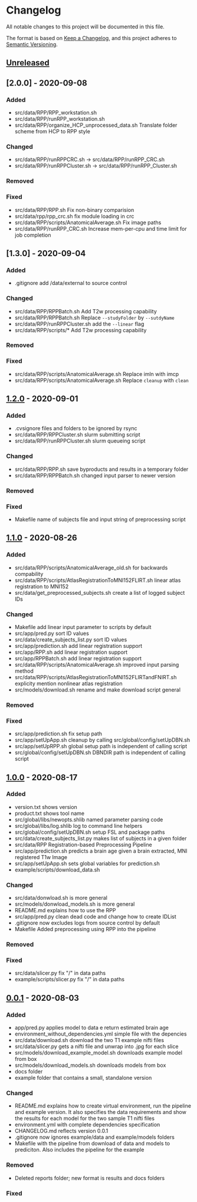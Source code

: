 # Changelog
All notable changes to this project will be documented in this file.

The format is based on [Keep a Changelog](https://keepachangelog.com/en/1.0.0/),
and this project adheres to [Semantic Versioning](https://semver.org/spec/v2.0.0.html).

## [Unreleased]

## [2.0.0] - 2020-09-08
### Added
- src/data/RPP/RPP_workstation.sh
- src/data/RPP/runRPP_workstation.sh
- src/data/RPP/organize_HCP_unprocessed_data.sh Translate folder scheme from HCP to RPP style

### Changed
- src/data/RPP/runRPPCRC.sh -> src/data/RPP/runRPP_CRC.sh
- src/data/RPP/runRPPCluster.sh -> src/data/RPP/runRPP_Cluster.sh

### Removed

### Fixed
- src/data/RPP/RPP.sh Fix non-binary comparision
- src/data/rpp/rpp_crc.sh fix module loading in crc
- src/data/RPP/scripts/AnatomicalAverage.sh Fix image paths
- src/data/RPP/runRPP_CRC.sh Increase mem-per-cpu and time limit for job completion

## [1.3.0] - 2020-09-04
### Added
- .gitignore add /data/external to source control

### Changed
- src/data/RPP/RPPBatch.sh Add T2w processing capability
- src/data/RPP/RPPBatch.sh Replace `--studyFolder` by `--sutdyName`
- src/data/RPP/runRPPCluster.sh add the `--linear` flag
- src/data/RPP/scripts/* Add T2w processing capability

### Removed

### Fixed
- src/data/RPP/scripts/AnatomicalAverage.sh Replace imln with imcp
- src/data/RPP/scripts/AnatomicalAverage.sh Replace `cleanup` with `clean`

## [1.2.0] - 2020-09-01
### Added
- .cvsignore files and folders to be ignored by rsync
- src/data/RPP/RPPCluster.sh slurm submitting script
- src/data/RPP/runRPPCluster.sh slurm queueing script

### Changed
- src/data/RPP/RPP.sh save byproducts and results in a temporary folder
- src/data/RPP/RPPBatch.sh changed input parser to newer version

### Removed

### Fixed
- Makefile name of subjects file and input string of preprocessing script

## [1.1.0] - 2020-08-26
### Added
- src/data/RPP/scripts/AnatomicalAverage_old.sh for backwards compability
- src/data/RPP/scripts/AtlasRegistrationToMNI152FLIRT.sh linear atlas registration to MNI152
- src/data/get_preprocessed_subjects.sh create a list of logged subject IDs

### Changed
- Makefile add linear input parameter to scripts by default
- src/app/pred.py sort ID values
- src/data/create_subjects_list.py sort ID values
- src/app/prediction.sh add linear registration support
- src/app/RPP.sh add linear registration support
- src/app/RPPBatch.sh add linear registration support
- src/data/RPP/scripts/AnatomicalAverage.sh improved input parsing method
- src/data/RPP/scripts/AtlasRegistrationToMNI152FLIRTandFNIRT.sh explicity mention  nonlinear atlas registration
- src/models/download.sh rename and make download script general

### Removed

### Fixed
- src/app/prediction.sh fix setup path
- src/app/setUpApp.sh cleanup by calling src/global/config/setUpDBN.sh
- src/app/setUpRPP.sh global setup path is independent of calling script
- src/global/config/setUpDBN.sh DBNDIR path is independent of calling script

## [1.0.0] - 2020-08-17
### Added
- version.txt shows version
- product.txt shows tool name
- src/global/libs/newopts.shlib named parameter parsing code
- src/global/libs/log.shlib log to command line helpers
- src/global/config/setUpDBN.sh setup FSL and package paths
- src/data/create_subjects_list.py makes list of subjects in a given folder
- src/data/RPP Registration-based Preprocessing Pipeline
- src/app/prediction.sh predicts a brain age given a brain extracted, MNI registered T1w Image
- src/app/setUpApp.sh sets global variables for prediction.sh
- example/scripts/download_data.sh

### Changed
- src/data/donwload.sh is more general
- src/models/donwload_models.sh is more general
- README.md explains how to use the RPP
- src/app/pred.py clean dead code and change how to create IDList
- .gitignore now excludes logs from source control by default
- Makefile Added preprocessing using RPP into the pipeline

### Removed

### Fixed
- src/data/slicer.py fix "/" in data paths
- example/scripts/slicer.py fix "/" in data paths

## [0.0.1] - 2020-08-03
### Added
- app/pred.py applies model to data e return estimated brain age
- environment_without_dependencies.yml simple file with the depencies
- src/data/download.sh download the two T1 example nifti files
- src/data/slicer.py gets a nifti file and unwrap into .jpg for each slice
- src/models/download_example_model.sh downloads example model from box
- src/models/download_models.sh downloads models from box
- docs folder
- example folder that contains a small, standalone version

### Changed
- README.md explains how to create virtual environment, run the pipeline and example version. It also specifies the data requirements and show the results for each model for the two sample T1 nifti files
- environment.yml with complete dependencies specification
- CHANGELOG.md reflects version 0.0.1
- .gitignore now ignores example/data and example/models folders
- Makefile with the pipeline from download of data and models to prediciton. Also includes the pipeline for the example

### Removed
- Deleted reports folder; new format is results and docs folders

### Fixed

[Unreleased]:https://github.com/gpnlab/DeepBrainNet/compare/v1.2.0...HEAD
[1.2.0]:https://github.com/gpnlab/DeepBrainNet/releases/tag/v1.2.0
[1.1.0]:https://github.com/gpnlab/DeepBrainNet/releases/tag/v1.1.0
[1.0.0]:https://github.com/gpnlab/DeepBrainNet/releases/tag/v1.0.0
[0.0.1]:https://github.com/gpnlab/DeepBrainNet/releases/tag/v0.0.1
